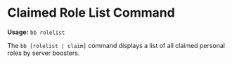 # Claimed Role List Command

**Usage:** `bb rolelist`

The `bb [rolelist | claim]` command displays a list of all claimed personal roles by server boosters.
